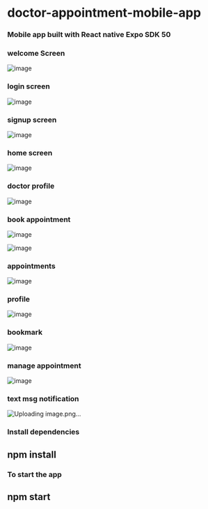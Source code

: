 ﻿# doctor-appointment-mobile-app

### Mobile app built with React native Expo SDK 50
### welcome Screen 
![image](https://github.com/ankur731/doctor-appointment-mobile-app/assets/96834148/3f30701b-c554-4217-be68-c2d1f01ff54a)

### login screen
![image](https://github.com/ankur731/doctor-appointment-mobile-app/assets/96834148/3ef00373-c7b0-4335-8bea-c79ee442d431)

### signup screen
![image](https://github.com/ankur731/doctor-appointment-mobile-app/assets/96834148/10a170aa-b11f-4f35-88aa-e957c7f3a9a5)

### home screen 
![image](https://github.com/ankur731/doctor-appointment-mobile-app/assets/96834148/5d53648d-696e-413b-8bd1-03bc085bfa2d)

### doctor profile
![image](https://github.com/ankur731/doctor-appointment-mobile-app/assets/96834148/24d25fee-8801-453f-b838-cf8a0433b51b)

### book appointment
![image](https://github.com/ankur731/doctor-appointment-mobile-app/assets/96834148/3f802408-f499-4084-97d4-b7d17c3cf7d9)

![image](https://github.com/ankur731/doctor-appointment-mobile-app/assets/96834148/ebb9050b-973f-4e61-924c-a542015865e2)

### appointments
![image](https://github.com/ankur731/doctor-appointment-mobile-app/assets/96834148/c0abd18d-91f4-4445-a7f0-4092baae85cd)

### profile
![image](https://github.com/ankur731/doctor-appointment-mobile-app/assets/96834148/f9b60fd3-28a1-4777-9439-285cd47ce9d7)

### bookmark
![image](https://github.com/ankur731/doctor-appointment-mobile-app/assets/96834148/2f9d97e6-edd9-4bf7-ab58-a2f18d4fbbf4)

### manage appointment
![image](https://github.com/ankur731/doctor-appointment-mobile-app/assets/96834148/449c19c3-ed68-49cd-9439-33b94ac28b5c)


### text msg notification
![Uploading image.png…]()




### Install dependencies
## npm install
### To start the app
## npm start 
